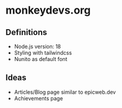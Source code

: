 # monkeydevs.org

## Definitions

- Node.js version: 18
- Styling with tailwindcss
- Nunito as default font

## Ideas

- Articles/Blog page similar to epicweb.dev
- Achievements page
